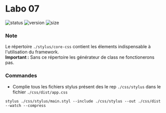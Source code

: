 # Labo 07

![status](https://img.shields.io/badge/status-inprogress-red)
![version](https://img.shields.io/badge/version-0.1.0-green)
![size](https://img.shields.io/badge/mimified%20size-35%20kB-blue)

### Note

Le répertoire `./stylus/core-css` contient les élements indispensable à l'utilisation
du framework.  
**Important :** Sans ce répertoire les générateur de class ne fonctionerons pas.

### Commandes

- Complie tous les fichiers stylus présent des le rep `./css/stylus` dans le fichier `./css/dist/app.css`

```
stylus ./css/stylus/main.styl --include ./css/stylus --out ./css/dist --watch --compress
```

